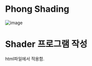 # Phong Shading
![image](https://github.com/minkyokyo/Computer-Graphics/assets/71928522/5aeab524-7887-4433-b61f-81b7684fe8a9)

# Shader 프로그램 작성
html파일에서 적용함.
